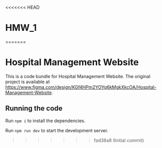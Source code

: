 <<<<<<< HEAD
# HMW_1
=======

  # Hospital Management Website

  This is a code bundle for Hospital Management Website. The original project is available at https://www.figma.com/design/KGf4HPm2YOYq6kMgkXkcOA/Hospital-Management-Website.

  ## Running the code

  Run `npm i` to install the dependencies.

  Run `npm run dev` to start the development server.
  
>>>>>>> fad38a8 (Initial commit)

